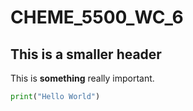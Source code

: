 # CHEME_5500_WC_6
## This is a smaller header

This is **something** really important.

```python
print("Hello World")
```

